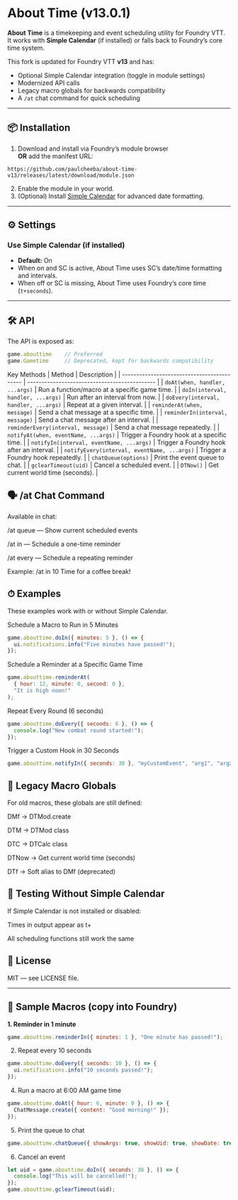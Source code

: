 # About Time (v13.0.1)

**About Time** is a timekeeping and event scheduling utility for Foundry VTT.  
It works with **Simple Calendar** (if installed) or falls back to Foundry’s core time system.  

This fork is updated for Foundry VTT **v13** and has:

- Optional Simple Calendar integration (toggle in module settings)
- Modernized API calls
- Legacy macro globals for backwards compatibility
- A `/at` chat command for quick scheduling

---

## 📦 Installation

1. Download and install via Foundry’s module browser  
   **OR** add the manifest URL:  
```
https://github.com/paulcheeba/about-time-v13/releases/latest/download/module.json
```
2. Enable the module in your world.
3. (Optional) Install [Simple Calendar](https://foundryvtt.com/packages/foundryvtt-simple-calendar) for advanced date formatting.

---

## ⚙ Settings

### Use Simple Calendar (if installed)
- **Default:** On  
- When on and SC is active, About Time uses SC’s date/time formatting and intervals.  
- When off or SC is missing, About Time uses Foundry’s core time (`t+seconds`).

---

## 🛠 API

The API is exposed as:

```js
game.abouttime    // Preferred
game.Gametime     // Deprecated, kept for backwards compatibility
```
Key Methods
| Method                                      | Description                                   |
| ------------------------------------------- | --------------------------------------------- |
| `doAt(when, handler, ...args)`              | Run a function/macro at a specific game time. |
| `doIn(interval, handler, ...args)`          | Run after an interval from now.               |
| `doEvery(interval, handler, ...args)`       | Repeat at a given interval.                   |
| `reminderAt(when, message)`                 | Send a chat message at a specific time.       |
| `reminderIn(interval, message)`             | Send a chat message after an interval.        |
| `reminderEvery(interval, message)`          | Send a chat message repeatedly.               |
| `notifyAt(when, eventName, ...args)`        | Trigger a Foundry hook at a specific time.    |
| `notifyIn(interval, eventName, ...args)`    | Trigger a Foundry hook after an interval.     |
| `notifyEvery(interval, eventName, ...args)` | Trigger a Foundry hook repeatedly.            |
| `chatQueue(options)`                        | Print the event queue to chat.                |
| `gclearTimeout(uid)`                        | Cancel a scheduled event.                     |
| `DTNow()`                                   | Get current world time (seconds).             |

## 🗣 /at Chat Command
Available in chat:

/at queue — Show current scheduled events

/at in <seconds> <message> — Schedule a one-time reminder

/at every <seconds> <message> — Schedule a repeating reminder

Example:
/at in 10 Time for a coffee break!

## ⏱ Examples
These examples work with or without Simple Calendar.

Schedule a Macro to Run in 5 Minutes
```js
game.abouttime.doIn({ minutes: 5 }, () => {
  ui.notifications.info("Five minutes have passed!");
});
```
Schedule a Reminder at a Specific Game Time
```js
game.abouttime.reminderAt(
  { hour: 12, minute: 0, second: 0 },
  "It is high noon!"
);
```
Repeat Every Round (6 seconds)
```js
game.abouttime.doEvery({ seconds: 6 }, () => {
  console.log("New combat round started!");
});
```
Trigger a Custom Hook in 30 Seconds
```js
game.abouttime.notifyIn({ seconds: 30 }, "myCustomEvent", "arg1", "arg2");
```
## 📜 Legacy Macro Globals
For old macros, these globals are still defined:

DMf → DTMod.create

DTM → DTMod class

DTC → DTCalc class

DTNow → Get current world time (seconds)

DTf → Soft alias to DMf (deprecated)

## 🧪 Testing Without Simple Calendar
If Simple Calendar is not installed or disabled:

Times in output appear as t+<seconds>

All scheduling functions still work the same

## 📝 License
MIT — see LICENSE file.


---

## 🎯 Sample Macros (copy into Foundry)

**1. Reminder in 1 minute**
```js
game.abouttime.reminderIn({ minutes: 1 }, "One minute has passed!");
```
2. Repeat every 10 seconds
```js
game.abouttime.doEvery({ seconds: 10 }, () => {
  ui.notifications.info("10 seconds passed!");
});
```
4. Run a macro at 6:00 AM game time
```js
game.abouttime.doAt({ hour: 6, minute: 0 }, () => {
  ChatMessage.create({ content: "Good morning!" });
});
```
5. Print the queue to chat
```js
game.abouttime.chatQueue({ showArgs: true, showUid: true, showDate: true, gmOnly: false });
```
6. Cancel an event
```js
let uid = game.abouttime.doIn({ seconds: 30 }, () => {
  console.log("This will be cancelled!");
});
game.abouttime.gclearTimeout(uid);
```
